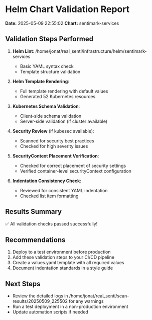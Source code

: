 # Helm Chart Validation Report

**Date:** 2025-05-09 22:55:02
**Chart:** sentimark-services

## Validation Steps Performed

1. **Helm Lint**: /home/jonat/real_senti/infrastructure/helm/sentimark-services
   - Basic YAML syntax check
   - Template structure validation

2. **Helm Template Rendering**:
   - Full template rendering with default values
   - Generated 52 Kubernetes resources

3. **Kubernetes Schema Validation**:
   - Client-side schema validation
   - Server-side validation (if cluster available)

4. **Security Review** (if kubesec available):
   - Scanned for security best practices
   - Checked for high severity issues

5. **SecurityContext Placement Verification**:
   - Checked for correct placement of security settings
   - Verified container-level securityContext configuration

6. **Indentation Consistency Check**:
   - Reviewed for consistent YAML indentation
   - Checked list item formatting

## Results Summary

✅ All validation checks passed successfully!

## Recommendations

1. Deploy to a test environment before production
2. Add these validation steps to your CI/CD pipeline
3. Create a values.yaml template with all required values
4. Document indentation standards in a style guide

## Next Steps

- Review the detailed logs in /home/jonat/real_senti/scan-results/20250509_225502 for any warnings
- Run a test deployment in a non-production environment
- Update automation scripts if needed
